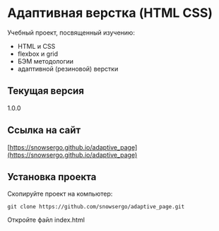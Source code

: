 # Адаптивная верстка (HTML CSS)
Учебный проект, посвященный изучению: 
 - HTML и CSS
 - flexbox и grid
 - БЭМ методологии
 - адаптивной (резиновой) верстки

## Текущая версия
1.0.0

## Ссылка на сайт
[https://snowsergo.github.io/adaptive_page](https://snowsergo.github.io/adaptive_page)

## Установка проекта

Скопируйте проект на компьютер:
```
git clone https://github.com/snowsergo/adaptive_page.git
```
Откройте файл index.html
